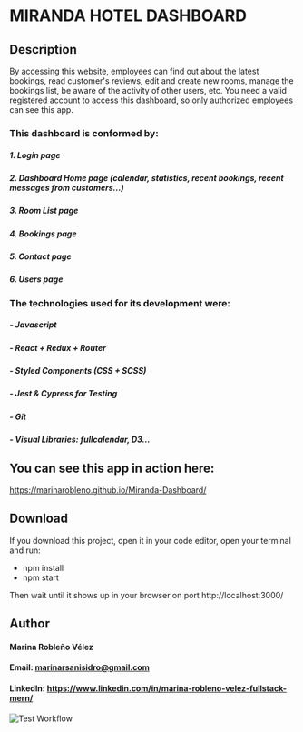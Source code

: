# MIRANDA HOTEL DASHBOARD

## Description

By accessing this website, employees can find out about the latest bookings, read customer's reviews, edit and create new rooms, manage the bookings list, be aware of the activity of other users, etc.
You need a valid registered account to access this dashboard, so only authorized employees can see this app.

### This dashboard is conformed by:
##### 1. Login page
##### 2. Dashboard Home page (calendar, statistics, recent bookings, recent messages from customers...)
##### 3. Room List page
##### 4. Bookings page
##### 5. Contact page
##### 6. Users page

### The technologies used for its development were:
##### - Javascript
##### - React + Redux + Router
##### - Styled Components (CSS + SCSS)
##### - Jest & Cypress for Testing
##### - Git
##### - Visual Libraries: fullcalendar, D3...

## You can see this app in action here:

https://marinarobleno.github.io/Miranda-Dashboard/

## Download
If you download this project, open it in your code editor, open your terminal and run:
- npm install
- npm start

Then wait until it shows up in your browser on port http://localhost:3000/

## Author
#### Marina Robleño Vélez
#### Email: marinarsanisidro@gmail.com
#### LinkedIn: https://www.linkedin.com/in/marina-robleno-velez-fullstack-mern/

![Test Workflow](https://github.com/MarinaRobleno/Miranda-Dashboard/actions/workflows/main.yml/badge.svg?branch=MarinaRobleno-patch-1)
